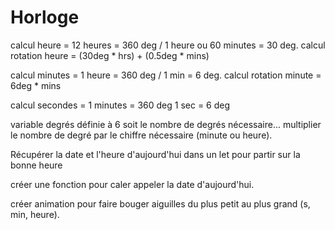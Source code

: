 # Horloge
calcul heure = 12 heures = 360 deg / 1 heure ou 60 minutes = 30 deg.
calcul rotation heure =  (30deg * hrs) + (0.5deg * mins)

calcul minutes = 1 heure = 360 deg / 1 min = 6 deg.
calcul rotation minute = 6deg * mins

calcul secondes = 1 minutes = 360 deg
1 sec = 6 deg

variable degrés définie à 6 soit le nombre de degrés nécessaire... multiplier le nombre
de degré par le chiffre nécessaire (minute ou heure). 

Récupérer la date et l'heure d'aujourd'hui dans un let pour partir sur la bonne heure

créer une fonction pour caler appeler la date d'aujourd'hui. 

créer animation pour faire bouger aiguilles du plus petit au plus grand (s, min, heure).
